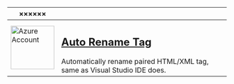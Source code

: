 | ××××××                                                                                                                                                                                                                                                                                           |                                                                                                                                                                                                   |
| ------------------------------------------------------------------------------------------------------------------------------------------------------------------------------------------------------------------------------------------------------------------------------------------------ | ------------------------------------------------------------------------------------------------------------------------------------------------------------------------------------------------- |
| <a href="https://marketplace.visualstudio.com/items?itemName=formulahendry.auto-rename-tag"><img width="100" src="https://formulahendry.gallerycdn.vsassets.io/extensions/formulahendry/auto-rename-tag/0.1.10/1644319230173/Microsoft.VisualStudio.Services.Icons.Default" alt="Azure Account"> | <h2><a href="https://marketplace.visualstudio.com/items?itemName=formulahendry.auto-rename-tag">Auto Rename Tag</a></h2>Automatically rename paired HTML/XML tag, same as Visual Studio IDE does. |
